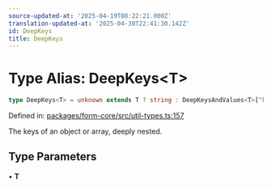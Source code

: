 ```yaml
---
source-updated-at: '2025-04-19T08:22:21.000Z'
translation-updated-at: '2025-04-30T22:41:30.142Z'
id: DeepKeys
title: DeepKeys
---
```


<!-- DO NOT EDIT: this page is autogenerated from the type comments -->

# Type Alias: DeepKeys\<T\>

```ts
type DeepKeys<T> = unknown extends T ? string : DeepKeysAndValues<T>["key"];
```

Defined in: [packages/form-core/src/util-types.ts:157](https://github.com/TanStack/form/blob/main/packages/form-core/src/util-types.ts#L157)

The keys of an object or array, deeply nested.

## Type Parameters

• **T**
